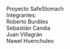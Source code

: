 Proyecto SafeStomach\
Integrantes:\
Roberto Burdiles\
Sebastián Candia\
Juan Villagrán\
Nawel Huenchuleo

